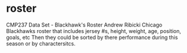 # roster
CMP237 Data Set - Blackhawk's Roster Andrew Ribicki
Chicago Blackhawks roster that includes jersey #s, height, weight, age, position, goals, etc
Then they could be sorted by there performance during this season or by charactersitcs. 
